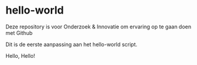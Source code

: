 # hello-world
Deze repository is voor Onderzoek &amp; Innovatie om ervaring op te gaan doen met Github

Dit is de eerste aanpassing aan het hello-world script.

Hello, Hello!
